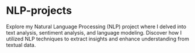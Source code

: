 # NLP-projects
Explore my Natural Language Processing (NLP) project where I delved into text analysis, sentiment analysis, and language modeling. Discover how I utilized NLP techniques to extract insights and enhance understanding from textual data.
